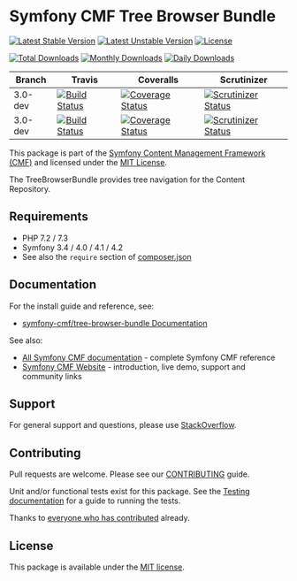 # Symfony CMF Tree Browser Bundle

[![Latest Stable Version](https://poser.pugx.org/symfony-cmf/tree-browser-bundle/v/stable)](https://packagist.org/packages/symfony-cmf/tree-browser-bundle)
[![Latest Unstable Version](https://poser.pugx.org/symfony-cmf/tree-browser-bundle/v/unstable)](https://packagist.org/packages/symfony-cmf/tree-browser-bundle)
[![License](https://poser.pugx.org/symfony-cmf/tree-browser-bundle/license)](https://packagist.org/packages/symfony-cmf/tree-browser-bundle)

[![Total Downloads](https://poser.pugx.org/symfony-cmf/tree-browser-bundle/downloads)](https://packagist.org/packages/symfony-cmf/tree-browser-bundle)
[![Monthly Downloads](https://poser.pugx.org/symfony-cmf/tree-browser-bundle/d/monthly)](https://packagist.org/packages/symfony-cmf/tree-browser-bundle)
[![Daily Downloads](https://poser.pugx.org/symfony-cmf/tree-browser-bundle/d/daily)](https://packagist.org/packages/symfony-cmf/tree-browser-bundle)

Branch | Travis | Coveralls | Scrutinizer |
------ | ------ | --------- | ----------- |
3.0-dev   | [![Build Status][travis_stable_badge]][travis_stable_link]     | [![Coverage Status][coveralls_stable_badge]][coveralls_stable_link]     | [![Scrutinizer Status][scrutinizer_stable_badge]][scrutinizer_stable_link] |
3.0-dev | [![Build Status][travis_unstable_badge]][travis_unstable_link] | [![Coverage Status][coveralls_unstable_badge]][coveralls_unstable_link] | [![Scrutinizer Status][scrutinizer_unstable_badge]][scrutinizer_unstable_link] |


This package is part of the [Symfony Content Management Framework (CMF)](https://cmf.symfony.com/) and licensed
under the [MIT License](LICENSE).

The TreeBrowserBundle provides tree navigation for the Content Repository.


## Requirements

* PHP 7.2 / 7.3
* Symfony 3.4 / 4.0 / 4.1 / 4.2
* See also the `require` section of [composer.json](composer.json)

## Documentation

For the install guide and reference, see:

* [symfony-cmf/tree-browser-bundle Documentation](https://symfony.com/doc/master/cmf/bundle/tree-browser-bundle/index.html)

See also:

* [All Symfony CMF documentation](https://symfony.com/doc/master/cmf/index.html) - complete Symfony CMF reference
* [Symfony CMF Website](https://cmf.symfony.com/) - introduction, live demo, support and community links

## Support

For general support and questions, please use [StackOverflow](https://stackoverflow.com/questions/tagged/symfony-cmf).

## Contributing

Pull requests are welcome. Please see our
[CONTRIBUTING](https://github.com/symfony-cmf/blob/master/CONTRIBUTING.md)
guide.

Unit and/or functional tests exist for this package. See the
[Testing documentation](https://symfony.com/doc/master/cmf/components/testing.html)
for a guide to running the tests.

Thanks to
[everyone who has contributed](contributors) already.

## License

This package is available under the [MIT license](src/Resources/meta/LICENSE).

[travis_stable_badge]: https://travis-ci.org/symfony-cmf/tree-browser-bundle.svg?branch=3.0-dev
[travis_stable_link]: https://travis-ci.org/symfony-cmf/tree-browser-bundle
[travis_unstable_badge]: https://travis-ci.org/symfony-cmf/tree-browser-bundle.svg?branch=3.0-dev
[travis_unstable_link]: https://travis-ci.org/symfony-cmf/tree-browser-bundle

[coveralls_stable_badge]: https://coveralls.io/repos/github/symfony-cmf/tree-browser-bundle/badge.svg?branch=3.0-dev
[coveralls_stable_link]: https://coveralls.io/github/symfony-cmf/tree-browser-bundle?branch=3.0-dev
[coveralls_unstable_badge]: https://coveralls.io/repos/github/symfony-cmf/tree-browser-bundle/badge.svg?branch=3.0-dev
[coveralls_unstable_link]: https://coveralls.io/github/symfony-cmf/tree-browser-bundle?branch=3.0-dev

[scrutinizer_stable_badge]: https://scrutinizer-ci.com/g/symfony-cmf/tree-browser-bundle/badges/quality-score.png?b=3.0-dev
[scrutinizer_stable_link]: https://scrutinizer-ci.com/g/symfony-cmf/tree-browser-bundle/?branch=3.0-dev
[scrutinizer_unstable_badge]: https://scrutinizer-ci.com/g/symfony-cmf/tree-browser-bundle/badges/quality-score.png?b=3.0-dev
[scrutinizer_unstable_link]: https://scrutinizer-ci.com/g/symfony-cmf/tree-browser-bundle/?branch=3.0-dev
